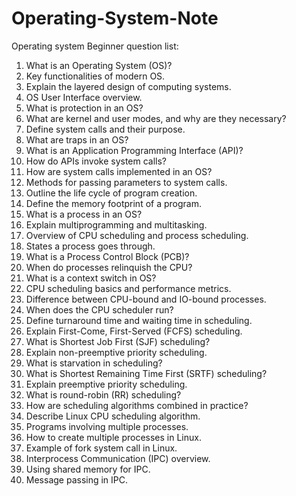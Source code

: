 # Operating-System-Note

Operating system Beginner question list:

1. What is an Operating System (OS)?
2. Key functionalities of modern OS.
3. Explain the layered design of computing systems.
4. OS User Interface overview.
5. What is protection in an OS?
6. What are kernel and user modes, and why are they necessary?
7. Define system calls and their purpose.
8. What are traps in an OS?
9. What is an Application Programming Interface (API)?
10. How do APIs invoke system calls?
11. How are system calls implemented in an OS?
12. Methods for passing parameters to system calls.
13. Outline the life cycle of program creation.
14. Define the memory footprint of a program.
15. What is a process in an OS?
16. Explain multiprogramming and multitasking.
17. Overview of CPU scheduling and process scheduling.
18. States a process goes through.
19. What is a Process Control Block (PCB)?
20. When do processes relinquish the CPU?
21. What is a context switch in OS?
22. CPU scheduling basics and performance metrics.
23. Difference between CPU-bound and IO-bound processes.
24. When does the CPU scheduler run?
25. Define turnaround time and waiting time in scheduling.
26. Explain First-Come, First-Served (FCFS) scheduling.
27. What is Shortest Job First (SJF) scheduling?
28. Explain non-preemptive priority scheduling.
29. What is starvation in scheduling?
30. What is Shortest Remaining Time First (SRTF) scheduling?
31. Explain preemptive priority scheduling.
32. What is round-robin (RR) scheduling?
33. How are scheduling algorithms combined in practice?
34. Describe Linux CPU scheduling algorithm.
35. Programs involving multiple processes.
36. How to create multiple processes in Linux.
37. Example of fork system call in Linux.
38. Interprocess Communication (IPC) overview.
39. Using shared memory for IPC.
40. Message passing in IPC.
